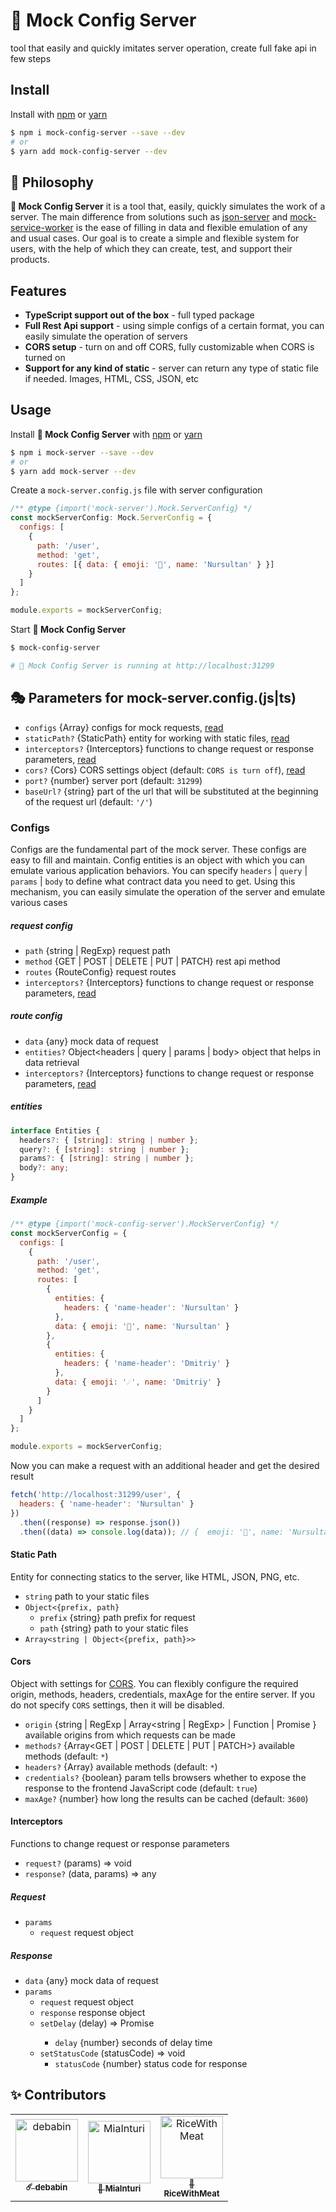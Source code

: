 # 🎉 Mock Config Server

tool that easily and quickly imitates server operation, create full fake api in few steps

## Install

Install with [npm](https://www.npmjs.com/) or [yarn](https://yarnpkg.com/)

```bash
$ npm i mock-config-server --save --dev
# or
$ yarn add mock-config-server --dev
```

## 🦉 Philosophy

**🎉 Mock Config Server** it is a tool that, easily, quickly simulates the work of a server. The main difference from solutions such as [json-server](https://www.npmjs.com/package/json-server) and [mock-service-worker](https://mswjs.io/) is the ease of filling in data and flexible emulation of any and usual cases. Our goal is to create a simple and flexible system for users, with the help of which they can create, test, and support their products.

## Features

- **TypeScript support out of the box** - full typed package
- **Full Rest Api support** - using simple configs of a certain format, you can easily simulate the operation of servers
- **CORS setup** - turn on and off CORS, fully customizable when CORS is turned on
- **Support for any kind of static** - server can return any type of static file if needed. Images, HTML, CSS, JSON, etc

## Usage

Install **🎉 Mock Config Server** with [npm](https://www.npmjs.com/) or [yarn](https://yarnpkg.com/)

```bash
$ npm i mock-server --save --dev
# or
$ yarn add mock-server --dev
```

Create a `mock-server.config.js` file with server configuration

```javascript
/** @type {import('mock-server').Mock.ServerConfig} */
const mockServerConfig: Mock.ServerConfig = {
  configs: [
    {
      path: '/user',
      method: 'get',
      routes: [{ data: { emoji: '🦁', name: 'Nursultan' } }]
    }
  ]
};

module.exports = mockServerConfig;
```

Start **🎉 Mock Config Server**

```bash
$ mock-config-server

# 🎉 Mock Config Server is running at http://localhost:31299
```

## 🎭 Parameters for mock-server.config.(js|ts)

- `configs` {Array<RequestConfig>} configs for mock requests, [read](#configs)
- `staticPath?` {StaticPath} entity for working with static files, [read](#static-path)
- `interceptors?` {Interceptors} functions to change request or response parameters, [read](#interceptors)
- `cors?` {Cors} CORS settings object (default: `CORS is turn off`), [read](#cors)
- `port?` {number} server port (default: `31299`)
- `baseUrl?` {string} part of the url that will be substituted at the beginning of the request url (default: `'/'`)

### Configs

Configs are the fundamental part of the mock server. These configs are easy to fill and maintain. Config entities is an object with which you can emulate various application behaviors. You can specify `headers` | `query` | `params` | `body` to define what contract data you need to get. Using this mechanism, you can easily simulate the operation of the server and emulate various cases

##### request config

- `path` {string | RegExp} request path
- `method` {GET | POST | DELETE | PUT | PATCH} rest api method
- `routes` {RouteConfig} request routes
- `interceptors?` {Interceptors} functions to change request or response parameters, [read](#interceptors)

##### route config

- `data` {any} mock data of request
- `entities?` Object<headers | query | params | body> object that helps in data retrieval
- `interceptors?` {Interceptors} functions to change request or response parameters, [read](#interceptors)

##### entities

```typescript
interface Entities {
  headers?: { [string]: string | number };
  query?: { [string]: string | number };
  params?: { [string]: string | number };
  body?: any;
}
```

##### Example

```javascript
/** @type {import('mock-config-server').MockServerConfig} */
const mockServerConfig = {
  configs: [
    {
      path: '/user',
      method: 'get',
      routes: [
        {
          entities: {
            headers: { 'name-header': 'Nursultan' }
          },
          data: { emoji: '🦁', name: 'Nursultan' }
        },
        {
          entities: {
            headers: { 'name-header': 'Dmitriy' }
          },
          data: { emoji: '☄', name: 'Dmitriy' }
        }
      ]
    }
  ]
};

module.exports = mockServerConfig;
```

Now you can make a request with an additional header and get the desired result

```javascript
fetch('http://localhost:31299/user', {
  headers: { 'name-header': 'Nursultan' }
})
  .then((response) => response.json())
  .then((data) => console.log(data)); // {  emoji: '🦁', name: 'Nursultan' }
```

#### Static Path

Entity for connecting statics to the server, like HTML, JSON, PNG, etc.

- `string` path to your static files
- `Object<{prefix, path}`
  - `prefix` {string} path prefix for request
  - `path` {string} path to your static files
- `Array<string | Object<{prefix, path}>>`

#### Cors

Object with settings for [CORS](https://developer.mozilla.org/en-US/docs/Web/HTTP/CORS). You can flexibly configure the required origin, methods, headers, credentials, maxAge for the entire server. If you do not specify `CORS` settings, then it will be disabled.

- `origin` {string | RegExp | Array<string | RegExp> | Function | Promise } available origins from which requests can be made
- `methods?` {Array<GET | POST | DELETE | PUT | PATCH>} available methods (default: `*`)
- `headers?` {Array<string>} available methods (default: `*`)
- `credentials?` {boolean} param tells browsers whether to expose the response to the frontend JavaScript code (default: `true`)
- `maxAge?` {number} how long the results can be cached (default: `3600`)

#### Interceptors

Functions to change request or response parameters

- `request?` (params) => void
- `response?` (data, params) => any

##### Request

- `params`
  - `request` request object

##### Response

- `data` {any} mock data of request
- `params`
  - `request` request object
  - `response` response object
  - `setDelay` (delay) => Promise<void>
    - `delay` {number} seconds of delay time
  - `setStatusCode` (statusCode) => void
    - `statusCode` {number} status code for response

## ✨ Contributors

<table>
<tr>
    <td align="center" style="word-wrap: break-word; width: 100.0; height: 100.0">
        <a href="https://github.com/debabin">
            <img src="https://avatars.githubusercontent.com/u/45297354?v=4"
            width="100;"  
            alt="debabin" />
            <br />
            <sub style="font-size:13px"><b>☄️ debabin</b></sub>
        </a>
    </td>
    <td align="center" style="word-wrap: break-word; width: 100.0; height: 100.0">
        <a href="https://github.com/MiaInturi">
            <img src="https://avatars.githubusercontent.com/u/39031929?v=4"
            width="100;"  
            alt="MiaInturi" />
            <br />
            <sub style="font-size:13px"><b>👹 MiaInturi</b></sub>
        </a>
    </td> 
      <td align="center" style="word-wrap: break-word; width: 100.0; height: 100.0">
        <a href="https://github.com/RiceWithMeat">
            <img src="https://avatars.githubusercontent.com/u/47690223?v=4"
            width="100;"  
            alt="RiceWithMeat" />
            <br />
            <sub style="font-size:13px"><b>🐘 RiceWithMeat</b></sub>
        </a>
    </td> 
  </tr>
</table>
